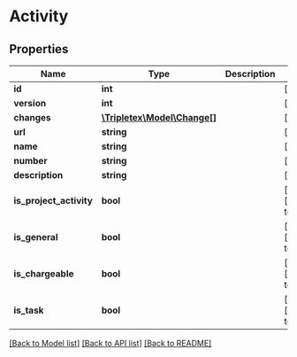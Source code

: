 # Activity

## Properties
Name | Type | Description | Notes
------------ | ------------- | ------------- | -------------
**id** | **int** |  | [optional] 
**version** | **int** |  | [optional] 
**changes** | [**\Tripletex\Model\Change[]**](Change.md) |  | [optional] 
**url** | **string** |  | [optional] 
**name** | **string** |  | [optional] 
**number** | **string** |  | [optional] 
**description** | **string** |  | [optional] 
**is_project_activity** | **bool** |  | [optional] [default to false]
**is_general** | **bool** |  | [optional] [default to false]
**is_chargeable** | **bool** |  | [optional] [default to false]
**is_task** | **bool** |  | [optional] [default to false]

[[Back to Model list]](../README.md#documentation-for-models) [[Back to API list]](../README.md#documentation-for-api-endpoints) [[Back to README]](../README.md)

